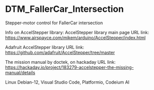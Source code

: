 # DTM_FallerCar_Intersection
Stepper-motor control for FallerCar intersection

Info on AccelStepper library:
AccelStepper library main page
URL link: https://www.airspayce.com/mikem/arduino/AccelStepper/index.html

Adafruit AccelStepper library
URL link: https://github.com/adafruit/AccelStepper/tree/master

The mission manual by doctek, on hackaday
URL link: https://hackaday.io/project/183279-accelstepper-the-missing-manual/details

Linux Debian-12, Visual Studio Code, Platformio, Codeium AI
